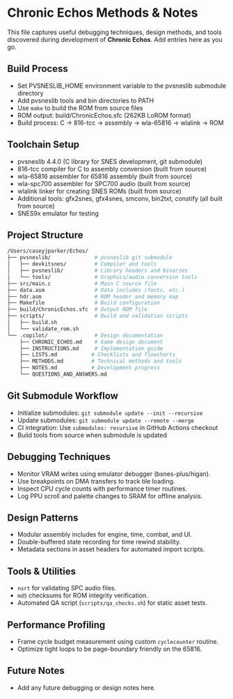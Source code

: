 # Chronic Echos Methods & Notes

This file captures useful debugging techniques, design methods, and tools discovered during development of **Chronic Echos**. Add entries here as you go.

## Build Process

- Set PVSNESLIB_HOME environment variable to the pvsneslib submodule directory
- Add pvsneslib tools and bin directories to PATH
- Use `make` to build the ROM from source files
- ROM output: build/ChronicEchos.sfc (262KB LoROM format)
- Build process: C → 816-tcc → assembly → wla-65816 → wlalink → ROM

## Toolchain Setup

- pvsneslib 4.4.0 (C library for SNES development, git submodule)
- 816-tcc compiler for C to assembly conversion (built from source)
- wla-65816 assembler for 65816 assembly (built from source)
- wla-spc700 assembler for SPC700 audio (built from source)
- wlalink linker for creating SNES ROMs (built from source)
- Additional tools: gfx2snes, gfx4snes, smconv, bin2txt, constify (all built from source)
- SNES9x emulator for testing

## Project Structure

```bash
/Users/caseyjparker/Echos/
├── pvsneslib/              # pvsneslib git submodule
│   ├── devkitsnes/         # Compiler and tools
│   ├── pvsneslib/          # Library headers and binaries
│   └── tools/              # Graphics/audio conversion tools
├── src/main.c              # Main C source file
├── data.asm                # Data includes (fonts, etc.)
├── hdr.asm                 # ROM header and memory map
├── Makefile                # Build configuration
├── build/ChronicEchos.sfc  # Output ROM file
├── scripts/                # Build and validation scripts
│   ├── build.sh
│   └── validate_rom.sh
└── .copilot/               # Design documentation
    ├── CHRONIC_ECHOS.md    # Game design document
    ├── INSTRUCTIONS.md     # Implementation guide
    ├── LISTS.md           # Checklists and flowcharts
    ├── METHODS.md         # Technical methods and tools
    ├── NOTES.md           # Development progress
    └── QUESTIONS_AND_ANSWERS.md
```

## Git Submodule Workflow

- Initialize submodules: `git submodule update --init --recursive`
- Update submodules: `git submodule update --remote --merge`
- CI integration: Use `submodules: recursive` in GitHub Actions checkout
- Build tools from source when submodule is updated

## Debugging Techniques

- Monitor VRAM writes using emulator debugger (bsnes-plus/higan).
- Use breakpoints on DMA transfers to track tile loading.
- Inspect CPU cycle counts with performance timer routines.
- Log PPU scroll and palette changes to SRAM for offline analysis.

## Design Patterns

- Modular assembly includes for engine, time, combat, and UI.
- Double-buffered state recording for time rewind stability.
- Metadata sections in asset headers for automated import scripts.

## Tools & Utilities

- `nsrt` for validating SPC audio files.
- `md5` checksums for ROM integrity verification.
- Automated QA script (`scripts/qa_checks.sh`) for static asset tests.

## Performance Profiling

- Frame cycle budget measurement using custom `cyclecounter` routine.
- Optimize tight loops to be page-boundary friendly on the 65816.

## Future Notes

- Add any future debugging or design notes here.
